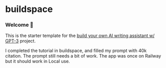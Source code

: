 # buildspace 
### Welcome 👋
This is the starter template for the [build your own AI writing assistant w/ GPT-3](https://buildspace.so/builds/ai-writer) project.

I completed the tutorial in buildspace, and filled my prompt with 40k citation. The prompt still needs a bit of work. The app was once on Railway but it should work in Local use. 
